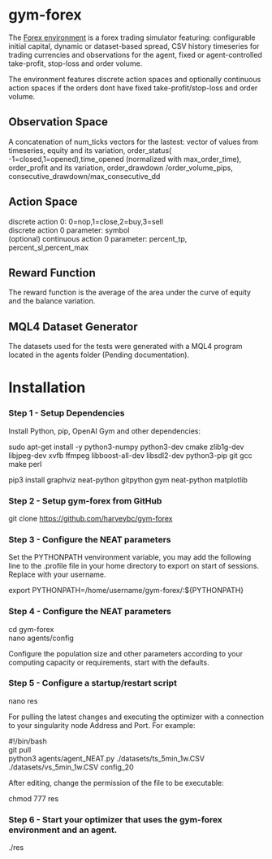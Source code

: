 # gym-forex

The [Forex environment](https://github.com/harveybc/gym-forex) is a forex
trading simulator featuring: configurable initial capital, dynamic or dataset-based spread, CSV history timeseries for trading
currencies and observations for the agent, fixed or agent-controlled take-profit, stop-loss and order volume.

The environment features discrete action spaces and optionally continuous
action spaces if the orders dont have fixed take-profit/stop-loss and order
volume.

## Observation Space

A concatenation of num_ticks vectors for the lastest: 
vector of values from timeseries, equity and its variation, 
order_status( -1=closed,1=opened),time_opened (normalized with
max_order_time), order_profit and its variation, order_drawdown
/order_volume_pips,  consecutive_drawdown/max_consecutive_dd

## Action Space

discrete action 0: 0=nop,1=close,2=buy,3=sell  
discrete action 0 parameter: symbol  
(optional) continuous action 0 parameter: percent_tp, percent_sl,percent_max  

## Reward Function

The reward function is the average of the area under the curve of equity and the 
balance variation.

## MQL4 Dataset Generator

The datasets used for the tests were generated with a MQL4 program located in the
agents folder (Pending documentation).

# Installation
### Step 1 - Setup Dependencies

Install Python, pip,  OpenAI Gym and other dependencies:  

sudo apt-get install -y python3-numpy python3-dev cmake zlib1g-dev libjpeg-dev xvfb ffmpeg libboost-all-dev libsdl2-dev python3-pip git gcc make perl  

pip3 install graphviz neat-python gitpython gym neat-python matplotlib

### Step 2 - Setup gym-forex from GitHub

git clone https://github.com/harveybc/gym-forex  

### Step 3 - Configure the NEAT parameters

Set the PYTHONPATH venvironment variable, you may add the following line to the .profile file in your home directory to export on start of sessions. Replace <username> with your username.

export PYTHONPATH=/home/username/gym-forex/:${PYTHONPATH}  
  
### Step 4 - Configure the NEAT parameters

cd gym-forex  
nano agents/config   

Configure the population size and other parameters according to your computing 
capacity or requirements, start with the defaults.  

### Step 5 - Configure a startup/restart script

nano res  

For pulling the latest changes and executing the optimizer with a connection to 
your singularity node Address and Port. For example:  

#!/bin/bash  
git pull  
python3 agents/agent_NEAT.py ./datasets/ts_5min_1w.CSV ./datasets/vs_5min_1w.CSV config_20  

After editing, change the permission of the file to be executable:  

chmod 777 res  

### Step 6 - Start your optimizer that uses the gym-forex environment and an agent.

./res   



